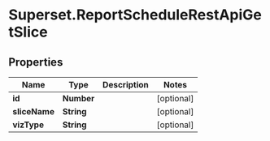 # Superset.ReportScheduleRestApiGetSlice

## Properties
Name | Type | Description | Notes
------------ | ------------- | ------------- | -------------
**id** | **Number** |  | [optional] 
**sliceName** | **String** |  | [optional] 
**vizType** | **String** |  | [optional] 

